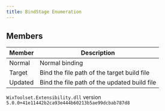 ```yaml
---
title: BindStage Enumeration
---
```


## Members
| Member | Description |
| ------ | ----------- |
| Normal | Normal binding |
| Target | Bind the file path of the target build file |
| Updated | Bind the file path of the updated build file |
`WixToolset.Extensibility.dll` version `5.0.0+41e11442b2ca93e444b60213b5ae99dcbab787d8`
